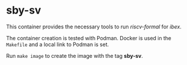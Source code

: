 # sby-sv

This container provides the necessary tools to run *riscv-formal* for *ibex*.

The container creation is tested with Podman.
Docker is used in the `Makefile` and a local link to Podman is set.

Run `make image` to create the image with the tag **sby-sv**.
